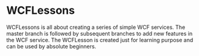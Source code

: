 # WCFLessons
WCFLessons is all about creating a series of simple WCF services. The master branch is followed by subsequent branches to add new features in the WCF service.
The WCFLesson is created just for learning purpose and can be used by absolute beginners.
